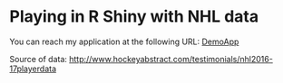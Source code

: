 # Playing in R Shiny with NHL data

You can reach my application at the following URL:
[DemoApp](https://balintpinke.shinyapps.io/practice/)

Source of data:
http://www.hockeyabstract.com/testimonials/nhl2016-17playerdata
